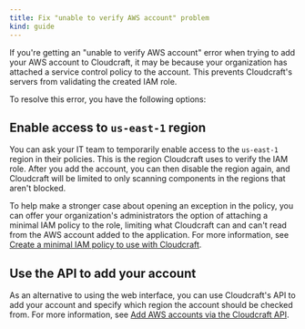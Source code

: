 ```yaml
---
title: Fix "unable to verify AWS account" problem
kind: guide
---
```


If you're getting an "unable to verify AWS account" error when trying to add your AWS account to Cloudcraft, it may be because your organization has attached a service control policy to the account. This prevents Cloudcraft's servers from validating the created IAM role.

To resolve this error, you have the following options:

## Enable access to `us-east-1` region

You can ask your IT team to temporarily enable access to the `us-east-1` region in their policies. This is the region Cloudcraft uses to verify the IAM role. After you add the account, you can then disable the region again, and Cloudcraft will be limited to only scanning components in the regions that aren't blocked.

To help make a stronger case about opening an exception in the policy, you can offer your organization's administrators the option of attaching a minimal IAM policy to the role, limiting what Cloudcraft can and can't read from the AWS account added to the application. For more information, see [Create a minimal IAM policy to use with Cloudcraft][1].

## Use the API to add your account

As an alternative to using the web interface, you can use Cloudcraft's API to add your account and specify which region the account should be checked from. For more information, see [Add AWS accounts via the Cloudcraft API][2].

[1]: /cloudcraft/advanced/minimal-iam-policy/
[2]: /cloudcraft/advanced/add-aws-account-via-api/
